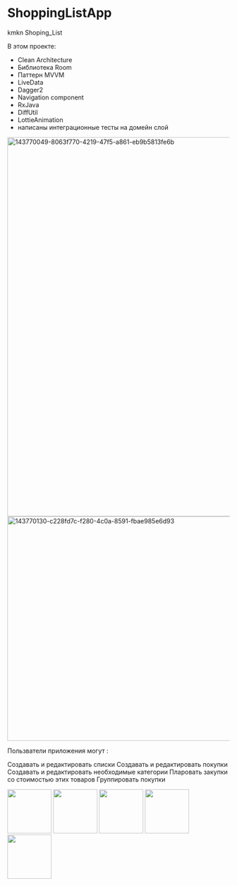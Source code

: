 # ShoppingListApp
kmkn
Shoping_List

В этом проекте:

- Clean Architecture
- Библиотека Room
- Паттерн MVVM
- LiveData
- Dagger2
- Navigation component
- RxJava
- DiffUtil
- LottieAnimation
- написаны интеграционные тесты на домейн слой

<img width="860" alt="143770049-8063f770-4219-47f5-a861-eb9b5813fe6b" src="https://user-images.githubusercontent.com/80469992/188263437-d87fe90d-3ecf-403a-aa83-a6bd0875c662.png">

<img width="509" alt="143770130-c228fd7c-f280-4c0a-8591-fbae985e6d93" src="https://user-images.githubusercontent.com/80469992/188263446-5b4eb643-dd76-40cd-90f2-5d21d46be58a.png">

Пользватели приложения могут :

Создавать и редактировать списки
Создавать и редактировать покупки
Создавать и редактировать необходимые категории
Пларовать закупки со стоимостью этих товаров
Группировать покупки

<p float="left">
  <img src="https://user-images.githubusercontent.com/80469992/188271168-9ec981af-7194-411d-984a-55756e7e02b7.png" width="100" />
  <img src="https://user-images.githubusercontent.com/80469992/188271178-a5672b62-96ab-4bab-a894-8592919c1aba.png" width="100" />
  <img src="https://user-images.githubusercontent.com/80469992/188271614-bfcd4904-49ee-48be-98ee-ca837120d96a.png" width="100" />
  <img src="https://user-images.githubusercontent.com/80469992/188271618-eb6a4a2f-1466-427f-8186-268adbd87c4b.png" width="100" />
  <img src="https://user-images.githubusercontent.com/80469992/188271201-f759f5b6-c59f-46fd-9c78-b9557d433f44.png" width="100" />

</p>

